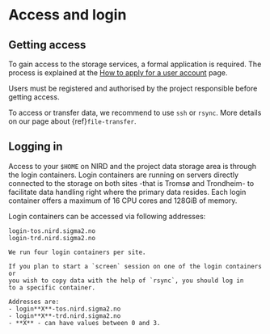 # Access and login


## Getting access

To gain access to the storage services, a formal application is required. The
process is explained at the
[How to apply for a user account](https://www.sigma2.no/how-apply-user-account)
page.

Users must be registered and authorised by the project responsible
before getting access.

To access or transfer data, we recommend to use `ssh` or
`rsync`. More details on our page about {ref}`file-transfer`.


## Logging in

Access to your `$HOME` on NIRD and the project data storage area is through the
login containers.
Login containers are running on servers directly connected to
the storage on both sites -that is Tromsø and Trondheim- to facilitate data
handling right where the primary data resides. Each login container offers a
maximum of 16 CPU cores and 128GiB of memory.

Login containers can be accessed via following addresses:
```
login-tos.nird.sigma2.no
login-trd.nird.sigma2.no
```

```{note}
We run four login containers per site.

If you plan to start a `screen` session on one of the login containers or
you wish to copy data with the help of `rsync`, you should log in
to a specific container.

Addresses are:
- login**X**-tos.nird.sigma2.no
- login**X**-trd.nird.sigma2.no
- **X** - can have values between 0 and 3.
```

